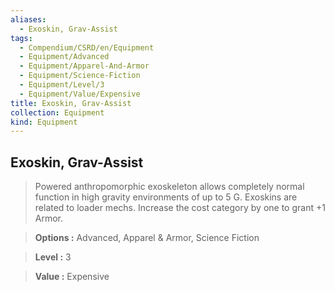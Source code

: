 ```yaml
---
aliases:
  - Exoskin, Grav-Assist
tags:
  - Compendium/CSRD/en/Equipment
  - Equipment/Advanced
  - Equipment/Apparel-And-Armor
  - Equipment/Science-Fiction
  - Equipment/Level/3
  - Equipment/Value/Expensive
title: Exoskin, Grav-Assist
collection: Equipment
kind: Equipment
---
```

## Exoskin, Grav-Assist    
    
>Powered anthropomorphic exoskeleton allows completely normal function in high gravity environments of up to 5 G. Exoskins are related to loader mechs. Increase the cost category by one to grant +1 Armor.    
> **Options :** Advanced, Apparel & Armor, Science Fiction    
> **Level :** 3    
> **Value :** Expensive